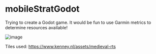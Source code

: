 # mobileStratGodot
 Trying to create a Godot game. It would be fun to use Garmin metrics to determine resources available!

![image](https://github.com/user-attachments/assets/fb3bc94a-820d-439d-aa8b-9e6e67162779)

Tiles used: https://www.kenney.nl/assets/medieval-rts
